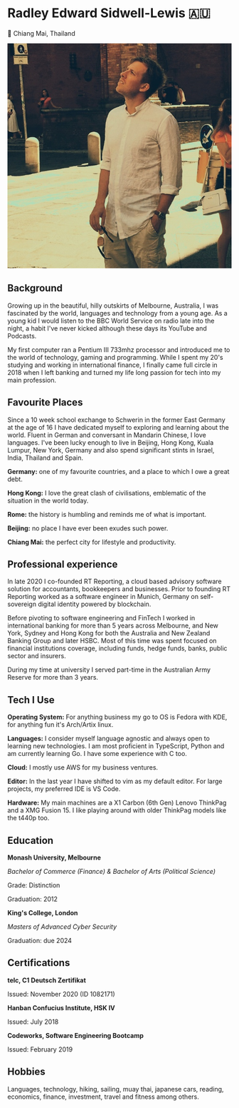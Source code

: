 # Radley Edward Sidwell-Lewis 🇦🇺
📍 Chiang Mai, Thailand

![about-author](../assets/about-author-001.jpeg)

## Background

Growing up in the beautiful, hilly outskirts of Melbourne, Australia, I was fascinated by the world, languages and technology from a young age. As a young kid I would listen to the BBC World Service on radio late into the night, a habit I've never kicked although these days its YouTube and Podcasts. 

My first computer ran a Pentium III 733mhz processor and introduced me to the world of technology, gaming and programming. While I spent my 20's studying and working in international finance, I finally came full circle in 2018 when I left banking and turned my life long passion for tech into my main profession.

## Favourite Places

Since a 10 week school exchange to Schwerin in the former East Germany at the age of 16 I have dedicated myself to exploring and learning about the world. Fluent in German and conversant in Mandarin Chinese, I love languages. I've been lucky enough to live in Beijing, Hong Kong, Kuala Lumpur, New York, Germany and also spend significant stints in Israel, India, Thailand and Spain. 

**Germany:** one of my favourite countries, and a place to which I owe a great debt.

**Hong Kong:** I love the great clash of civilisations, emblematic of the situation in the world today. 

**Rome:** the history is humbling and reminds me of what is important.

**Beijing:** no place I have ever been exudes such power.

**Chiang Mai:** the perfect city for lifestyle and productivity.

## Professional experience

In late 2020 I co-founded RT Reporting, a cloud based advisory software solution for accountants, bookkeepers and businesses. Prior to founding RT Reporting worked as a software engineer in Munich, Germany on self-sovereign digital identity powered by blockchain. 

Before pivoting to software engineering and FinTech I worked in international banking for more than 5 years across Melbourne, and New York, Sydney and Hong Kong for both the Australia and New Zealand Banking Group and later HSBC. Most of this time was spent focused on financial institutions coverage, including funds, hedge funds, banks, public sector and insurers. 

During my time at university I served part-time in the Australian Army Reserve for more than 3 years.

## Tech I Use

**Operating System:** For anything business my go to OS is Fedora with KDE, for anything fun it's Arch/Artix linux.

**Languages:** I consider myself language agnostic and always open to learning new technologies. I am most proficient in TypeScript, Python and am currently learning Go. I have some experience with C too.

**Cloud:** I mostly use AWS for my business ventures. 

**Editor:** In the last year I have shifted to vim as my default editor. For large projects, my preferred IDE is VS Code.

**Hardware:** My main machines are a X1 Carbon (6th Gen) Lenovo ThinkPag and a XMG Fusion 15. I like playing around with older ThinkPag models like the t440p too.

## Education

**Monash University, Melbourne**

*Bachelor of Commerce (Finance) & Bachelor of Arts (Political Science)*  

Grade: Distinction  

Graduation: 2012 

**King's College, London**

*Masters of Advanced Cyber Security*  

Graduation: due 2024  

## Certifications

**telc, C1 Deutsch Zertifikat**  

Issued: November 2020 (ID 1082171)  

**Hanban Confucius Institute, HSK IV**  

Issued: July 2018  

**Codeworks, Software Engineering Bootcamp**  

Issued: February 2019  

## Hobbies

Languages, technology, hiking, sailing, muay thai, japanese cars, reading, economics, finance, investment, travel and fitness among others.

